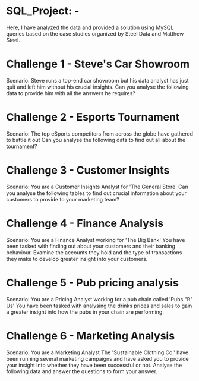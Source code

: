 # SQL_Project: -

Here, I have analyzed the data and provided a solution using MySQL queries based on the case studies organized by Steel Data and Matthew Steel.

# Challenge 1 - Steve's Car Showroom

Scenario:
Steve runs a top-end car showroom but his data analyst has just quit and left him without his crucial insights.
Can you analyse the following data to provide him with all the answers he requires?


# Challenge 2 - Esports Tournament

Scenario:
The top eSports competitors from across the globe have gathered to battle it out
Can you analyse the following data to find out all about the tournament?


# Challenge 3 - Customer Insights

Scenario:
You are a Customer Insights Analyst for 'The General Store'
Can you analyse the following tables to find out crucial information about your customers to provide to your marketing team?


# Challenge 4 - Finance Analysis

Scenario:
You are a Finance Analyst working for 'The Big Bank'
You have been tasked with finding out about your customers and their banking behaviour. Examine the accounts they hold and the type of transactions they make to develop greater insight into your customers.


# Challenge 5 - Pub pricing analysis

Scenario:
You are a Pricing Analyst working for a pub chain called 'Pubs "R" Us'
You have been tasked with analysing the drinks prices and sales to gain a greater insight into how the pubs in your chain are performing.


# Challenge 6 - Marketing Analysis

Scenario:
You are a Marketing Analyst
The 'Sustainable Clothing Co.' have been running several marketing campaigns and have asked you to provide your insight into whether they have been successful or not. Analyse the following data and answer the questions to form your answer.
